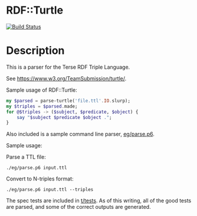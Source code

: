 # RDF::Turtle

[![Build Status](https://travis-ci.org/bduggan/p6-rdf-turtle.svg)](https://travis-ci.org/bduggan/p6-rdf-turtle)

# Description

This is a parser for the Terse RDF Triple Language.

See https://www.w3.org/TeamSubmission/turtle/.

Sample usage of RDF::Turtle:

```p6
my $parsed = parse-turtle('file.ttl'.IO.slurp);
my $triples = $parsed.made;
for @$triples -> ($subject, $predicate, $object) {
    say "$subject $predicate $object .";
}
```

Also included is a sample command line parser, [eg/parse.p6](https://github.com/bduggan/p6-rdf-turtle/blob/master/eg/parse.p6).

Sample usage:

Parse a TTL file:

    ./eg/parse.p6 input.ttl

Convert to N-triples format:

    ./eg/parse.p6 input.ttl --triples

The spec tests are included in [t/tests](https://github.com/bduggan/p6-rdf-turtle/tree/master/t/tests).  As of this
writing, all of the good tests are parsed, and some of the correct
outputs are generated.


